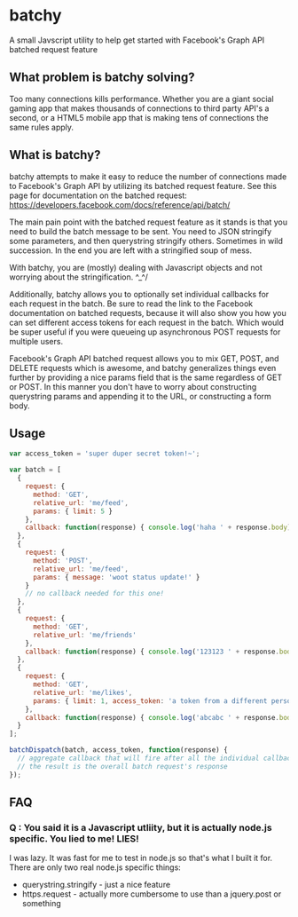 # batchy


A small Javscript utility to help get started with Facebook's Graph API batched request feature


## What problem is batchy solving?


Too many connections kills performance. Whether you are a giant social gaming app that makes thousands of connections to third party API's a second, or a HTML5 mobile app that is making tens of connections the same rules apply. 


## What is batchy?


batchy attempts to make it easy to reduce the number of connections made to Facebook's Graph API by utilizing its batched request feature. See this page for documentation on the batched request: https://developers.facebook.com/docs/reference/api/batch/

The main pain point with the batched request feature as it stands is that you need to build the batch message to be sent. You need to JSON stringify some parameters, and then querystring stringify others. Sometimes in wild succession. In the end you are left with a stringified soup of mess.

With batchy, you are (mostly) dealing with Javascript objects and not worrying about the stringification. \^_^/

Additionally, batchy allows you to optionally set individual callbacks for each request in the batch. Be sure to read the link to the Facebook documentation on batched requests, because it will also show you how you can set different access tokens for each request in the batch. Which would be super useful if you were queueing up asynchronous POST requests for multiple users.

Facebook's Graph API batched request allows you to mix GET, POST, and DELETE requests which is awesome, and batchy generalizes things even further by providing a nice params field that is the same regardless of GET or POST. In this manner you don't have to worry about constructing querystring params and appending it to the URL, or constructing a form body.


## Usage


```javascript
var access_token = 'super duper secret token!~';

var batch = [
  {
    request: {
      method: 'GET',
      relative_url: 'me/feed',
      params: { limit: 5 }
    },
    callback: function(response) { console.log('haha ' + response.body); }
  },
  {
    request: {
      method: 'POST',
      relative_url: 'me/feed',
      params: { message: 'woot status update!' }
    }
    // no callback needed for this one!
  },
  {
    request: {
      method: 'GET',
      relative_url: 'me/friends'
    },
    callback: function(response) { console.log('123123 ' + response.body); } 
  },
  {
    request: {
      method: 'GET',
      relative_url: 'me/likes',
      params: { limit: 1, access_token: 'a token from a different person' }
    },
    callback: function(response) { console.log('abcabc ' + response.body); } 
  }
];

batchDispatch(batch, access_token, function(response) {
  // aggregate callback that will fire after all the individual callbacks fire
  // the result is the overall batch request's response
});
```


## FAQ


### Q : You said it is a Javascript utliity, but it is actually node.js specific. You lied to me! LIES!

I was lazy. It was fast for me to test in node.js so that's what I built it for. There are only two real node.js specific things:

*  querystring.stringify - just a nice feature
*  https.request - actually more cumbersome to use than a jquery.post or something

